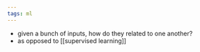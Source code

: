 ```yaml
---
tags: ml
---
```


- given a bunch of inputs, how do they related to one another?
- as opposed to [[supervised learning]]